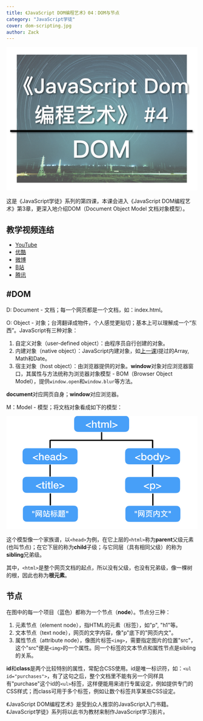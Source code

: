 ```yaml
---
title: 《JavaScript DOM编程艺术》04：DOM与节点
category: "JavaScript学徒"
cover: dom-scripting.jpg
author: Zack
---
```


![JavaScript DOM编程艺术](dom-scripting.jpg)

这是《JavaScript学徒》系列的第四课，本课会进入《JavaScript DOM编程艺术》第3章，更深入地介绍DOM（Document Object Model 文档对象模型）。

## 教学视频连结

* [YouTube](https://youtu.be/GGzf09XUEVQ)
* [优酷](https://v.youku.com/v_show/id_XMzgwODA3NDgxMg==.html)
* [微博](https://weibo.com/1736214117/Gxvgi8ZtX)
* [B站](https://www.bilibili.com/video/av30959388/)
* [腾讯](http://v.qq.com/x/page/z0730tokptu.html)

## #DOM

D: Document - 文档；每一个网页都是一个文档，如：index.html。

O: Object - 对象；台湾翻译成物件，个人感觉更贴切；基本上可以理解成一个“东西”。JavaScript有三种对象：
1. 自定义对象（user-defined object）：由程序员自行创建的对象。
2. 内建对象（native object）：JavaScript内建对象，如[上一课](/javascript-dom-function-object))提过的Array, Math和Date。
3. 宿主对象（host object）：由浏览器提供的对象。**window**对象对应浏览器窗口，其属性与方法统称为浏览器对象模型 - BOM（Browser Object Model），提供`window.open`和`window.blur`等方法。

**document**对应网页自身；**window**对应浏览器。

M：Model - 模型；将文档对象看成如下的模型：

![DOM](dom.jpg)

这个模型像一个家族谱，以`<head>`为例，在它上层的`<html>`称为**parent**父级元素(也叫节点)；在它下层的称为**child**子级；与它同层（具有相同父级）的称为**sibling**兄弟级。

其中，`<html>`是整个网页文档的起点，所以没有父级，也没有兄弟级，像一棵树的根，因此也称为**根元素**。

## 节点

在图中的每一个项目（蓝色）都称为一个节点（**node**）。节点分三种：

1. 元素节点（element node），指HTML的元素（标签），如"p", "h1"等。
2. 文本节点（text node），网页的文字内容，像"p"底下的"网页内文"。
3. 属性节点（attribute node），像图片标签`<img>`，需要指定图片的位置"src"，这个"src"便是`<img>`的一个属性。同一个标签的文本节点和属性节点是sibling的关系。

**id**和**class**是两个比较特别的属性，常配合CSS使用。id是唯一标识符，如：`<ul id="purchases">`，有了这句之后，整个文档里不能有另一个同样具有"purchase"这个id的`<ul>`标签，这样便能用来进行专属设定，例如提供专门的CSS样式；而class可用于多个标签，例如让数个标签共享某些CSS设定。

《JavaScript DOM编程艺术》是受到众人推崇的JavaScript入门书籍。《JavaScript学徒》系列将以此书为教材来制作JavaScript学习影片。